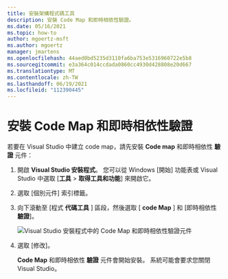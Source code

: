 ```yaml
---
title: 安裝架構程式碼工具
description: 安裝 Code Map 和即時相依性驗證。
ms.date: 05/16/2021
ms.topic: how-to
author: mgoertz-msft
ms.author: mgoertz
manager: jmartens
ms.openlocfilehash: 44aed0bd5235d3110fa6ba753e5316960722e5b8
ms.sourcegitcommit: e3a364c014ccdada0860cc4930d428808e20d667
ms.translationtype: MT
ms.contentlocale: zh-TW
ms.lasthandoff: 06/19/2021
ms.locfileid: "112390445"
---
```

# <a name="install-code-map-and-live-dependency-validation"></a>安裝 Code Map 和即時相依性驗證

若要在 Visual Studio 中建立 code map，請先安裝 **Code map** 和即時相依性 **驗證** 元件：

1. 開啟 **Visual Studio 安裝程式**。 您可以從 Windows [開始] 功能表或 Visual Studio 中選取 [**工具**  >  **取得工具和功能**] 來開啟它。

1. 選取 [個別元件] 索引標籤。

1. 向下滾動至 [程式 **代碼工具** ] 區段，然後選取 [ **code Map** ] 和 [即時相依性 **驗證**]。

   ![Visual Studio 安裝程式中的 Code Map 和即時相依性驗證元件](media/modeling-components.png)

1. 選取 [修改]。

   **Code Map** 和即時相依性 **驗證** 元件會開始安裝。 系統可能會要求您關閉 Visual Studio。